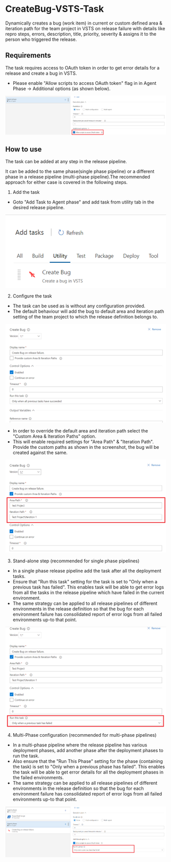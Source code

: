 # CreateBug-VSTS-Task

Dynamically creates a bug (work item) in current or custom defined area & iteration path for the team project in VSTS on release failure with details like repro steps, errors, description, title, priority, severity & assigns it to the person who triggered the release.

## Requirements

The task requires access to OAuth token in order to get error details for a release and create a bug in VSTS.
* Please enable "Allow scripts to access OAuth token" flag in in Agent Phase -> Additional options (as shown below).

![alt text](Screenshots/AllowOAuth.PNG)

## How to use

The task can be added at any step in the release pipeline.

It can be added to the same phase(single phase pipeline) or a different phase in a release pipeline (multi-phase pipeline).The recommended approach for either case is covered in the following steps.

1. Add the task
* Goto "Add Task to Agent phase" and add task from utility tab in the desired release pipeline.

![alt text](Screenshots/AddTask.PNG)

2. Configure the task
* The task can be used as is without any configuration provided.
* The default behaviour will add the bug to default area and iteration path setting of the team project to which the release definition belongs to.

![alt text](Screenshots/DefaultConfig.PNG)

* In order to override the default area and iteration path select the "Custom Area & Iteration Paths" option.
* This will enable required settings for "Area Path" & "Iteration Path". Provide the custom paths as shown in the screenshot, the bug will be created against the same.

![alt text](Screenshots/CustomConfig.PNG)

3. Stand-alone step (recommended for single phase pipelines)
* In a single phase release pipeline add the task after all the deployment tasks.
* Ensure that "Run this task" setting for the task is set to "Only when a previous task has failed". This enables task will be able to get error logs from all the tasks in  the release pipeline which have failed in the current environment.
* The same strategy can be applied to all release pipelines of different environments in the release definition so that the bug for each environment failure has consolidated report of error logs from all failed environments up-to that point.

![alt text](Screenshots/SinglePhase.PNG)

4. Multi-Phase configuration (recommended for multi-phase pipelines)
* In a multi-phase pipeline where the release pipeline has various deployment phases, add another phase after the deployment phases to run the task.
* Also ensure that the "Run This Phase" setting for the phase (containing the task) is set to "Only when a previous phase has failed". This enables the task will be able to get error details for all the deployment phases in the failed environments.
* The same strategy can be applied to all release pipelines of different environments in the release definition so that the bug for each environment failure has consolidated report of error logs from all failed environments up-to that point.

![alt text](Screenshots/MultiPhase.PNG)
